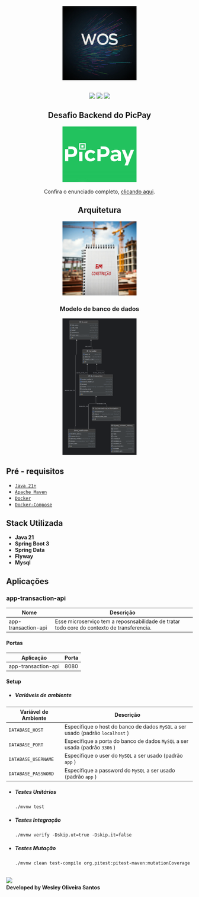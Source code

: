 <div align="center" width="100%">
    <img src="../asserts/logo-wos.jpg" alt="logo" width="200" height="auto" />
</div>

<br>

<div align="center">

![](https://img.shields.io/badge/Autor-Wesley%20Oliveira%20Santos-brightgreen)
![](https://img.shields.io/badge/Language-java-brightgreen)
![](https://img.shields.io/badge/Framework-springboot-brightgreen)

</div>

<div align="center">

  ## Desafio Backend do PicPay
  <img src="../asserts/picpay-logo.jpg" alt="logo" width="200" height="auto" />

  Confira o enunciado completo, [clicando aqui](./problem.md).

</div>

<div align="center">

  ## Arquitetura
  <img src="../asserts/em-construcao.jpg" alt="logo" width="200" height="auto" />

  ### Modelo de banco de dados
  <img src="../asserts/db-transactions.png" alt="logo" width="200" height="auto" />


</div>

##  Pré - requisitos

- [ `Java 21+` ](https://www.oracle.com/java/technologies/downloads/#java21)
- [ `Apache Maven`](https://maven.apache.org/download.cgi)
- [ `Docker` ](https://www.docker.com/)
- [ `Docker-Compose` ](https://docs.docker.com/compose/install/)

## Stack Utilizada
- **Java 21**
- **Spring Boot 3**
- **Spring Data**
- **Flyway**
- **Mysql**

## Aplicações

### app-transaction-api
| Nome                | Descrição |
|---------------------|-------|
| app-transaction-api | Esse microserviço tem a reposnsabilidade de tratar todo core do contexto de transferencia. |

#### Portas
| Aplicação          | Porta |
|--------------------|-------|
| app-transaction-api| 8080  |

#### Setup

- ##### Variáveis de ambiente

| Variável de Ambiente  | Descrição                                                                      |
|-----------------------|--------------------------------------------------------------------------------|
| `DATABASE_HOST`          | Especifique o host do banco de dados `MySQL` a ser usado (padrão `localhost` ) |
| `DATABASE_PORT`          | Especifique a porta do banco de dados `MySQL` a ser usada (padrão `3306` )     |
| `DATABASE_USERNAME`         | Especifique o user do `MySQL` a ser usado (padrão `app` )                |
| `DATABASE_PASSWORD`         | Especifique a password do `MySQL` a ser usado (padrão `app` )                  |

- ##### Testes Unitários
  ```
  ./mvnw test
  ```

- ##### Testes Integração
  ```
  ./mvnw verify -Dskip.ut=true -Dskip.it=false
  ```

- ##### Testes Mutação
  ```
  ./mvnw clean test-compile org.pitest:pitest-maven:mutationCoverage
  ```

</br>
<a href="https://www.linkedin.com/in/wesleyosantos91/" target="_blank">
  <img src="https://img.shields.io/badge/LinkedIn-0077B5?style=for-the-badge&logo=linkedin&logoColor=white" target="_blank" />
</a>

</br>
<b>Developed by Wesley Oliveira Santos</b>